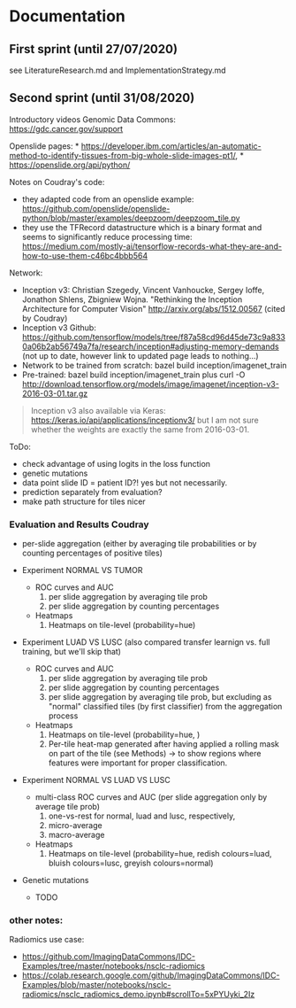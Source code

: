 # Documentation
## First sprint (until 27/07/2020)
see LiteratureResearch.md and ImplementationStrategy.md

## Second sprint (until 31/08/2020)

Introductory videos Genomic Data Commons: <https://gdc.cancer.gov/support>

Openslide pages: 
    * <https://developer.ibm.com/articles/an-automatic-method-to-identify-tissues-from-big-whole-slide-images-pt1/>, 
    * <https://openslide.org/api/python/>

Notes on Coudray's code: 
* they adapted code from an openslide example: <https://github.com/openslide/openslide-python/blob/master/examples/deepzoom/deepzoom_tile.py>
* they use the TFRecord datastructure which is a binary format and seems to significantly reduce processing time: https://medium.com/mostly-ai/tensorflow-records-what-they-are-and-how-to-use-them-c46bc4bbb564

Network: 
* Inception v3: Christian Szegedy, Vincent Vanhoucke, Sergey Ioffe, Jonathon Shlens, Zbigniew Wojna. "Rethinking the Inception Architecture for Computer Vision" http://arxiv.org/abs/1512.00567 (cited by Coudray)
* Inception v3 Github: https://github.com/tensorflow/models/tree/f87a58cd96d45de73c9a8330a06b2ab56749a7fa/research/inception#adjusting-memory-demands (not up to date, however link to updated page leads to nothing...)
* Network to be trained from scratch: bazel build inception/imagenet_train
* Pre-trained: bazel build inception/imagenet_train 
plus curl -O http://download.tensorflow.org/models/image/imagenet/inception-v3-2016-03-01.tar.gz
> Inception v3 also available via Keras: https://keras.io/api/applications/inceptionv3/ but I am not sure whether the weights are exactly the same from 2016-03-01. 

ToDo: 
* check advantage of using logits in the loss function
* genetic mutations 
* data point slide ID = patient ID?! yes but not necessarily. 
* prediction separately from evaluation? 
* make path structure for tiles nicer

### Evaluation and Results Coudray 
* per-slide aggregation (either by averaging tile probabilities or by counting percentages of positive tiles)

* Experiment NORMAL VS TUMOR
    * ROC curves and AUC 
        1) per slide aggregation by averaging tile prob
        2) per slide aggregation by counting percentages
    * Heatmaps
        1) Heatmaps on tile-level (probability=hue)

* Experiment LUAD VS LUSC (also compared transfer learnign vs. full training, but we'll skip that)  
    * ROC curves and AUC
        1) per slide aggregation by averaging tile prob
        2) per slide aggregation by counting percentages
        3) per slide aggregation by averaging tile prob, but excluding as "normal" classified tiles (by first classifier) from the aggregation process
    * Heatmaps
        1) Heatmaps on tile-level (probability=hue, )
        2) Per-tile heat-map generated after having applied a rolling mask on part of the tile (see Methods) -> to show regions where features were important for proper classification.

* Experiment NORMAL VS LUAD VS LUSC 
    * multi-class ROC curves and AUC (per slide aggregation only by average tile prob)
        1) one-vs-rest for normal, luad and lusc, respectively, 
        2) micro-average
        3) macro-average
    * Heatmaps
        1) Heatmaps on tile-level (probability=hue, redish colours=luad, bluish colours=lusc, greyish colours=normal) 

* Genetic mutations 
    * TODO

### other notes: 
Radiomics use case: 
- https://github.com/ImagingDataCommons/IDC-Examples/tree/master/notebooks/nsclc-radiomics
- https://colab.research.google.com/github/ImagingDataCommons/IDC-Examples/blob/master/notebooks/nsclc-radiomics/nsclc_radiomics_demo.ipynb#scrollTo=5xPYUyki_2Iz
